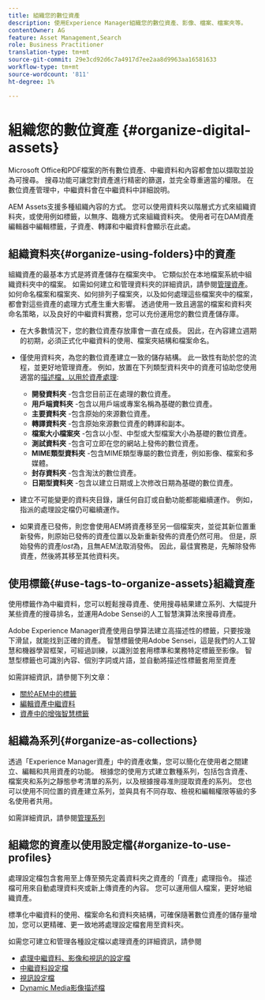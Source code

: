 ```yaml
---
title: 組織您的數位資產
description: 使用Experience Manager組織您的數位資產、影像、檔案、檔案夾等。
contentOwner: AG
feature: Asset Management,Search
role: Business Practitioner
translation-type: tm+mt
source-git-commit: 29e3cd92d6c7a4917d7ee2aa8d9963aa16581633
workflow-type: tm+mt
source-wordcount: '811'
ht-degree: 1%

---
```



# 組織您的數位資產 {#organize-digital-assets}

Microsoft Office和PDF檔案的所有數位資產、中繼資料和內容都會加以擷取並設為可搜尋。 搜尋功能可讓您對資產進行精密的篩選，並完全尊重適當的權限。 在數位資產管理中，中繼資料會在中繼資料中詳細說明。

AEM Assets支援多種組織內容的方式。 您可以使用資料夾以階層式方式來組織資料夾，或使用例如標籤，以無序、臨機方式來組織資料夾。 使用者可在DAM資產編輯器中編輯標籤，子資產、轉譯和中繼資料會顯示在此處。

## 組織資料夾{#organize-using-folders}中的資產

組織資產的最基本方式是將資產儲存在檔案夾中。 它類似於在本地檔案系統中組織資料夾中的檔案。 如需如何建立和管理資料夾的詳細資訊，請參閱[管理資產](managing-assets-touch-ui.md)。 如何命名檔案和檔案夾、如何排列子檔案夾，以及如何處理這些檔案夾中的檔案，都會對這些資產的處理方式產生重大影響。 透過使用一致且適當的檔案和資料夾命名策略，以及良好的中繼資料實務，您可以充份運用您的數位資產儲存庫。

* 在大多數情況下，您的數位資產存放庫會一直在成長。 因此，在內容建立週期的初期，必須正式化中繼資料的使用、檔案夾結構和檔案命名。
* 僅使用資料夾，為您的數位資產建立一致的儲存結構。 此一致性有助於您的流程，並更好地管理資產。 例如，放置在下列類型資料夾中的資產可協助您使用適當的[描述檔，以用於資產處理](processing-profiles.md):

   * **開發資料夾** -包含您目前正在處理的數位資產。
   * **用戶端資料夾** -包含以用戶端或專案名稱為基礎的數位資產。
   * **主要資料夾** -包含原始的來源數位資產。
   * **轉譯資料夾** -包含原始來源數位資產的轉譯和副本。
   * **檔案大小檔案夾** -包含以小型、中型或大型檔案大小為基礎的數位資產。
   * **測試資料夾** -包含可立即在您的網站上發佈的數位資產。
   * **MIME類型資料夾** -包含MIME類型專屬的數位資產，例如影像、檔案和多媒體。
   * **封存資料夾** -包含淘汰的數位資產。
   * **日期型資料夾** -包含以建立日期或上次修改日期為基礎的數位資產。

* 建立不可能變更的資料夾目錄，讓任何自訂或自動功能都能繼續運作。 例如，指派的處理設定檔仍可繼續運作。
* 如果資產已發佈，則您會使用AEM將資產移至另一個檔案夾，並從其新位置重新發佈，則原始已發佈的資產位置以及新重新發佈的資產仍然可用。 但是，原始發佈的資產&#x200B;*lost*&#x200B;為，且無AEM法取消發佈。 因此，最佳實務是，先解除發佈資產，然後將其移至其他資料夾。

## 使用標籤{#use-tags-to-organize-assets}組織資產

使用標籤作為中繼資料，您可以輕鬆搜尋資產、使用搜尋結果建立系列、大幅提升某些資產的搜尋排名，並運用Adobe Sensei的人工智慧演算法來搜尋資產。

Adobe Experience Manager資產使用自學算法建立高描述性的標籤，只要按幾下滑鼠，就能找到正確的資產。 智慧標籤使用Adobe Sensei，這是我們的人工智慧和機器學習框架，可經過訓練，以識別並套用標準和業務特定標籤至影像。 智慧型標籤也可識別內容、個別字詞或片語，並自動將描述性標籤套用至資產

如需詳細資訊，請參閱下列文章：

* [關於AEM中的標籤](/help/sites-authoring/tags.md)
* [編輯資產中繼資料](meta-edit.md)
* [資產中的增強智慧標籤](enhanced-smart-tags.md)

## 組織為系列{#organize-as-collections}

透過「Experience Manager資產」中的資產收集，您可以簡化在使用者之間建立、編輯和共用資產的功能。 根據您的使用方式建立數種系列，包括包含資產、檔案夾和系列之靜態參考清單的系列，以及根據搜尋准則提取資產的系列。  您也可以使用不同位置的資產建立系列，並與具有不同存取、檢視和編輯權限等級的多名使用者共用。

如需詳細資訊，請參閱[管理系列](managing-collections-touch-ui.md)

<!-- TBD items: add screenshots where applicable
Any hints/recommendations of when to use what method of organizing? Some examples of how organizing helps towards a better taxonomy and improved content velocity.
Add back links to blog posts by marketing?
-->

## 組織您的資產以使用設定檔{#organize-to-use-profiles}

處理設定檔包含套用至上傳至預先定義資料夾之資產的「資產」處理指令。 描述檔可用來自動處理資料夾或新上傳資產的內容。 您可以運用個人檔案，更好地組織資產。

標準化中繼資料的使用、檔案命名和資料夾結構，可確保隨著數位資產的儲存量增加，您可以更精確、更一致地將處理設定檔套用至資料夾。

如需您可建立和管理各種設定檔以處理資產的詳細資訊，請參閱

* [處理中繼資料、影像和視訊的設定檔](processing-profiles.md)
* [中繼資料設定檔](metadata-profiles.md)
* [視訊設定檔](video-profiles.md)
* [Dynamic Media影像描述檔](image-profiles.md)
